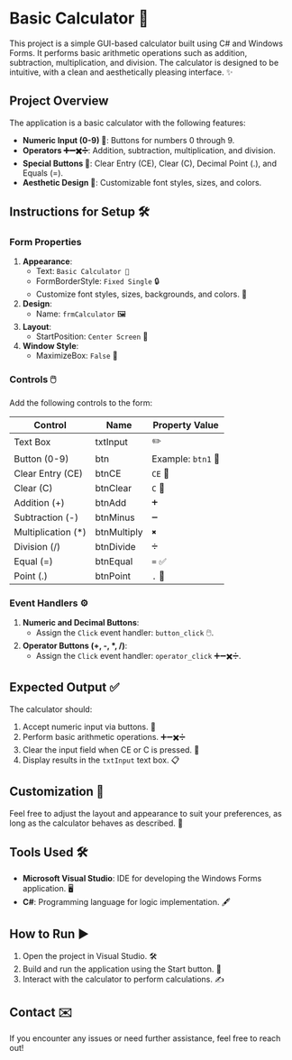 # Basic Calculator 🧮

This project is a simple GUI-based calculator built using C# and Windows Forms. It performs basic arithmetic operations such as addition, subtraction, multiplication, and division. The calculator is designed to be intuitive, with a clean and aesthetically pleasing interface. ✨

## Project Overview
The application is a basic calculator with the following features:
- **Numeric Input (0-9) 🔢**: Buttons for numbers 0 through 9.
- **Operators ➕➖✖️➗**: Addition, subtraction, multiplication, and division.
- **Special Buttons 🧹**: Clear Entry (CE), Clear (C), Decimal Point (.), and Equals (=).
- **Aesthetic Design 🎨**: Customizable font styles, sizes, and colors.

## Instructions for Setup 🛠️

### Form Properties
1. **Appearance**:
    - Text: `Basic Calculator 🧮`
    - FormBorderStyle: `Fixed Single` 🔒
    - Customize font styles, sizes, backgrounds, and colors. 🎨
2. **Design**:
    - Name: `frmCalculator` 🖼️
3. **Layout**:
    - StartPosition: `Center Screen` 🎯
4. **Window Style**:
    - MaximizeBox: `False` 🚫

### Controls 🖱️
Add the following controls to the form:

| Control                | Name        | Property Value               |
|------------------------|-------------|------------------------------|
| Text Box               | txtInput    | ✏️                            |
| Button (0-9)           | btn<Number> | Example: `btn1` 🔢            |
| Clear Entry (CE)       | btnCE       | `CE` 🧹                       |
| Clear (C)              | btnClear    | `C` 🧽                        |
| Addition (+)           | btnAdd      | `➕`                          |
| Subtraction (-)        | btnMinus    | `➖`                          |
| Multiplication (*)     | btnMultiply | `✖️`                         |
| Division (/)           | btnDivide   | `➗`                          |
| Equal (=)              | btnEqual    | `=` ✅                        |
| Point (.)              | btnPoint    | `.` 🔘                        |

### Event Handlers ⚙️
1. **Numeric and Decimal Buttons**:
    - Assign the `Click` event handler: `button_click` 🖱️.
2. **Operator Buttons (+, -, *, /)**:
    - Assign the `Click` event handler: `operator_click` ➕➖✖️➗.

## Expected Output ✅
The calculator should:
1. Accept numeric input via buttons. 🔢
2. Perform basic arithmetic operations. ➕➖✖️➗
3. Clear the input field when CE or C is pressed. 🧹
4. Display results in the `txtInput` text box. 📋

## Customization 🎨
Feel free to adjust the layout and appearance to suit your preferences, as long as the calculator behaves as described. 🌟

## Tools Used 🛠️
- **Microsoft Visual Studio**: IDE for developing the Windows Forms application. 🖥️
- **C#**: Programming language for logic implementation. 🖋️

## How to Run ▶️
1. Open the project in Visual Studio. 🛠️
2. Build and run the application using the Start button. 🚀
3. Interact with the calculator to perform calculations. ✍️

## Contact ✉️
If you encounter any issues or need further assistance, feel free to reach out!
